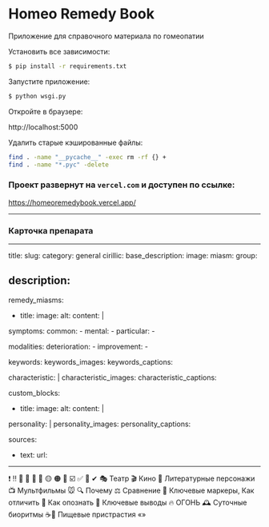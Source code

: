 # Homeo Remedy Book

Приложение для справочного материала по гомеопатии

Установить все зависимости:

```bash
$ pip install -r requirements.txt
```

Запустите приложение:

```bash
$ python wsgi.py
```

Откройте в браузере:

http://localhost:5000

Удалить старые кэшированные файлы:

```bash
find . -name "__pycache__" -exec rm -rf {} +
find . -name "*.pyc" -delete
```

### Проект развернут на `vercel.com` и доступен по ссылке:

https://homeoremedybook.vercel.app/

---
### Карточка препарата

---
title: 
slug: 
category: general
cirillic: 
base_description: 
image: 
miasm: 
group: 

description:
  -

remedy_miasms:
  - title:
    image:
    alt:
    content: |

symptoms:
  common:
    - 
  mental:
    -
  particular:
    -

modalities:
  deterioration:
    -
  improvement:
    -

keywords:
keywords_images: 
keywords_captions:

characteristic: |
characteristic_images: 
characteristic_captions:

  
custom_blocks:
  - title:
    image:
    alt:
    content: |

personality: |
personality_images:
personality_captions:

sources:
  - text:
    url:   
---

❗️ ‼️ 🔹 🔸 🔴  🧡  🟡  🟠  🔵  ☑️  ✅ 📍 ✔
🎭 Театр
🎬 Кино
📖 Литературные персонажи
📺 Мультфильмы 🐭
🔍 Почему
⚖️ Сравнение 
💎 Ключевые маркеры, Как отличить
🎯 Как опознать
🔑 Ключевые выводы
🔥 ОГОНЬ
🕰 Суточные биоритмы
️☕️🍩 Пищевые пристрастия
«»
 